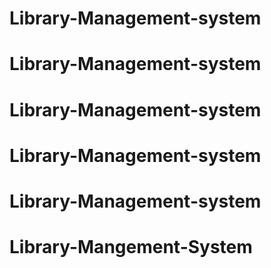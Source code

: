 # Library-Management-system
# Library-Management-system
# Library-Management-system
# Library-Management-system
# Library-Management-system
# Library-Mangement-System
